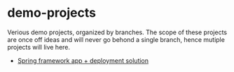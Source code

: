 # demo-projects
Verious demo projects, organized by branches. The scope of these projects are once off ideas and will never go behond a single branch, hence mutiple projects will live here.

- [Spring framework app + deployment solution](https://github.com/rsabha/demo-projects/spring-deployment)

